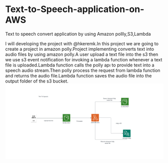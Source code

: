 # Text-to-Speech-application-on-AWS
Text to speech convert application by using Amazon pollly,S3,Lambda

I will developing the project with @hkeremk.In this project we are going to create a project in amazon polly.Project implementing converts text into audio files by using amazon polly.A user upload a text file into the s3 then we use s3 event notification for invoking a lambda function whenever a text file is uploaded.Lambda function calls the polly apı to provide text into a speech audio stream.Then polly process the request from lambda function and returns the audio file.Lambda function saves the audio file into the output folder of the s3 bucket.
![Project Chard](docs/assets/Screenshot%20from%202023-04-06%2016-33-43.png)

